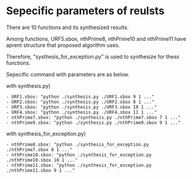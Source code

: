 # Sepecific parameters of reulsts

There are 10 functions and its synthesized results.

Among functions, URF5.sbox, nthPrime8, nthPrime10 and nthPrime11 have aprent structure that proposed algorithm uses.

Therefore, "systhesis_for_exception.py" is used to synthesize for thess functions.

Sepecific command with parameters are as below.


with synthesis.py)

```
- URF1.sbox: "python ./synthesis.py ./URF1.sbox 9 1 ..."
- URF2.sbox: "python ./synthesis.py ./URF2.sbox 8 1 ..."
- URF3.sbox: "python ./synthesis.py ./URF3.sbox 10 1 ..."
- URF4.sbox: "python ./synthesis.py ./URF4.sbox 11 1 ..."
- nthPrime7.sbox: "python ./synthesis.py ./nthPrime7.sbox 7 1 ..."
- nthPrime9.sbox: "python ./synthesis.py ./nthPrime9.sbox 9 1 ..."
```

with synthesis_for_exception.py)

```
- nthPrime8.sbox: "python ./synthesis_for_exception.py ./nthPrime7.sbox 8 1 ..."
- nthPrime10.sbox: "python ./synthesis_for_exception.py ./nthPrime10.sbox 10 1 ..."
- nthPrime11.sbox: "python ./synthesis_for_exception.py ./nthPrime11.sbox 9 1 ..."
```
